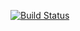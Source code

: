 [![Build Status](https://travis-ci.org/chuckhays/swiftgames.svg?branch=master)](https://travis-ci.org/chuckhays/swiftgames)
